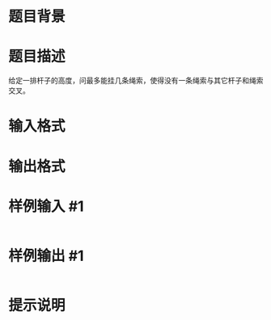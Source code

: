 # 题目背景



# 题目描述

给定一排杆子的高度，问最多能挂几条绳索，使得没有一条绳索与其它杆子和绳索交叉。

# 输入格式



# 输出格式



# 样例输入 #1

```

```

# 样例输出 #1

```

```

# 提示说明
